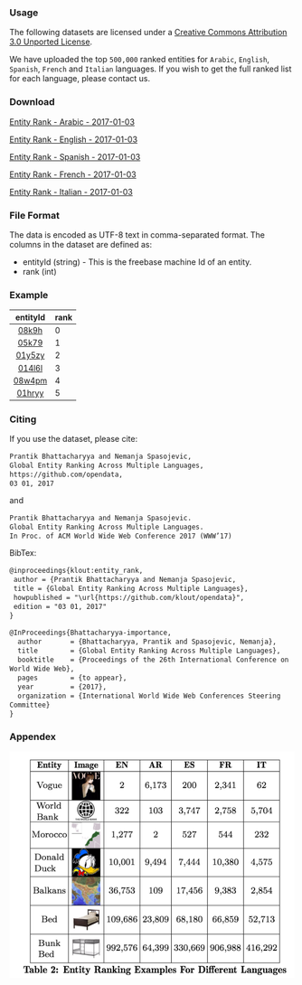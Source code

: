 ### Usage ###
The following datasets are licensed under a [Creative Commons Attribution 3.0 Unported License](http://creativecommons.org/licenses/by/3.0/).

We have uploaded the top `500,000` ranked entities for `Arabic`, `English`, `Spanish`, `French` and `Italian` languages. If you wish to get the full ranked list for each language, please contact us. 

### Download ###

[Entity Rank - Arabic - 2017-01-03](dataset/entity_rank_ar.txt) 

[Entity Rank - English - 2017-01-03](dataset/entity_rank_en.txt)

[Entity Rank - Spanish - 2017-01-03](dataset/entity_rank_es.txt)

[Entity Rank - French - 2017-01-03](dataset/entity_rank_fr.txt)

[Entity Rank - Italian - 2017-01-03](dataset/entity_rank_it.txt)

### File Format ###

The data is encoded as UTF-8 text in comma-separated format. The columns in the dataset are defined as:

* entityId (string) - This is the freebase machine Id of an entity. 
* rank (int)

### Example ###

| entityId|rank| 
|:-------:|-------| 
| [08k9h](https://www.google.com/search?q=knowledge+graph+search+api&kponly&kgmid=/m/08k9h)   | 0 |
| [05k79](https://www.google.com/search?q=knowledge+graph+search+api&kponly&kgmid=/m/05k79)   | 1 |
| [01y5zy](https://www.google.com/search?q=knowledge+graph+search+api&kponly&kgmid=/m/01y5zy) | 2 |
| [014l6l](https://www.google.com/search?q=knowledge+graph+search+api&kponly&kgmid=/m/014l6l) | 3 |
| [08w4pm](https://www.google.com/search?q=knowledge+graph+search+api&kponly&kgmid=/m/08w4pm) | 4 |
| [01hryy](https://www.google.com/search?q=knowledge+graph+search+api&kponly&kgmid=/m/01hryy) | 5 |

### Citing ###

If you use the dataset, please cite:
```
Prantik Bhattacharyya and Nemanja Spasojevic,
Global Entity Ranking Across Multiple Languages,
https://github.com/opendata, 
03 01, 2017
```
and

```
Prantik Bhattacharyya and Nemanja Spasojevic. 
Global Entity Ranking Across Multiple Languages. 
In Proc. of ACM World Wide Web Conference 2017 (WWW’17)
```

BibTex:
```
@inproceedings{klout:entity_rank,
 author = {Prantik Bhattacharyya and Nemanja Spasojevic,
 title = {Global Entity Ranking Across Multiple Languages},
 howpublished = "\url{https://github.com/klout/opendata}",
 edition = "03 01, 2017"
}
```
```
@InProceedings{Bhattacharyya-importance,
  author       = {Bhattacharyya, Prantik and Spasojevic, Nemanja},
  title        = {Global Entity Ranking Across Multiple Languages},
  booktitle    = {Proceedings of the 26th International Conference on World Wide Web},
  pages        = {to appear},
  year         = {2017},
  organization = {International World Wide Web Conferences Steering Committee}
}
```

### Appendex ###

![Example Entity Rankings Accross Aifferent Languages](example_entity_rankings_accross_different_languages.png)


